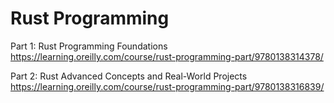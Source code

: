 # Rust Programming

Part 1: Rust Programming Foundations
https://learning.oreilly.com/course/rust-programming-part/9780138314378/

Part 2: Rust Advanced Concepts and Real-World Projects
https://learning.oreilly.com/course/rust-programming-part/9780138316839/
